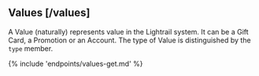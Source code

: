 ## Values [/values]

A Value (naturally) represents value in the Lightrail system.  It can be a Gift Card, a Promotion or an Account.  The type of Value is distinguished by the `type` member.

{% include 'endpoints/values-get.md' %}
